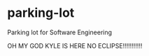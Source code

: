 parking-lot
===========

Parking lot for Software Engineering

OH MY GOD KYLE IS HERE
NO ECLIPSE!!!!!!!!!!!
